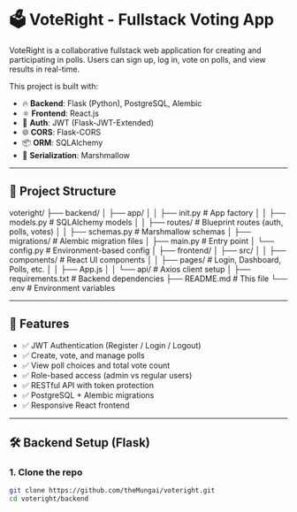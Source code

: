 # 🗳️ VoteRight - Fullstack Voting App

VoteRight is a collaborative fullstack web application for creating and participating in polls. Users can sign up, log in, vote on polls, and view results in real-time.

This project is built with:

- 🔥 **Backend**: Flask (Python), PostgreSQL, Alembic
- ⚛️ **Frontend**: React.js
- 🔐 **Auth**: JWT (Flask-JWT-Extended)
- 🌐 **CORS**: Flask-CORS
- 📦 **ORM**: SQLAlchemy
- 📄 **Serialization**: Marshmallow

---

## 📁 Project Structure

voteright/
├── backend/
│ ├── app/
│ │ ├── init.py # App factory
│ │ ├── models.py # SQLAlchemy models
│ │ ├── routes/ # Blueprint routes (auth, polls, votes)
│ │ ├── schemas.py # Marshmallow schemas
│ ├── migrations/ # Alembic migration files
│ ├── main.py # Entry point
│ └── config.py # Environment-based config
│
├── frontend/
│ ├── src/
│ │ ├── components/ # React UI components
│ │ ├── pages/ # Login, Dashboard, Polls, etc.
│ │ ├── App.js
│ │ └── api/ # Axios client setup
│
├── requirements.txt # Backend dependencies
├── README.md # This file
└── .env # Environment variables




---

## 🚀 Features

- ✅ JWT Authentication (Register / Login / Logout)
- ✅ Create, vote, and manage polls
- ✅ View poll choices and total vote count
- ✅ Role-based access (admin vs regular users)
- ✅ RESTful API with token protection
- ✅ PostgreSQL + Alembic migrations
- ✅ Responsive React frontend

---

## 🛠️ Backend Setup (Flask)

### 1. Clone the repo

```bash
git clone https://github.com/theMungai/voteright.git
cd voteright/backend

